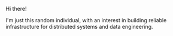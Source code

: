Hi there!

I'm just this random individual, with an interest in building reliable infrastructure for distributed systems and data engineering.

<!---
roadswitcher/roadswitcher is a ✨ special ✨ repository because its `README.md` (this file) appears on your GitHub profile.
You can click the Preview link to take a look at your changes.
--->
